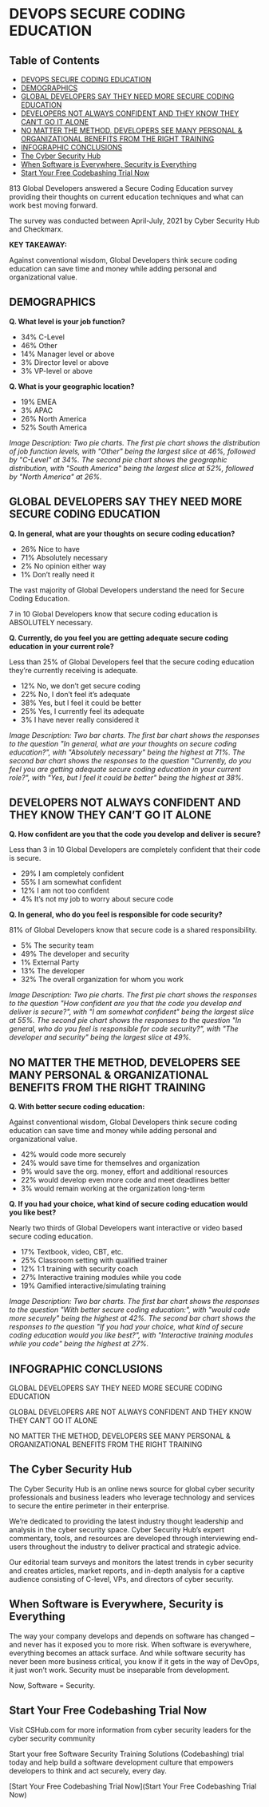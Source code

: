 # DEVOPS SECURE CODING EDUCATION

## Table of Contents
* [DEVOPS SECURE CODING EDUCATION](#devops-secure-coding-education)
* [DEMOGRAPHICS](#demographics)
* [GLOBAL DEVELOPERS SAY THEY NEED MORE SECURE CODING EDUCATION](#global-developers-say-they-need-more-secure-coding-education)
* [DEVELOPERS NOT ALWAYS CONFIDENT AND THEY KNOW THEY CAN’T GO IT ALONE](#developers-not-always-confident-and-they-know-they-cant-go-it-alone)
* [NO MATTER THE METHOD, DEVELOPERS SEE MANY PERSONAL & ORGANIZATIONAL BENEFITS FROM THE RIGHT TRAINING](#no-matter-the-method-developers-see-many-personal--organizational-benefits-from-the-right-training)
* [INFOGRAPHIC CONCLUSIONS](#infographic-conclusions)
* [The Cyber Security Hub](#the-cyber-security-hub)
* [When Software is Everywhere, Security is Everything](#when-software-is-everywhere-security-is-everything)
* [Start Your Free Codebashing Trial Now](#start-your-free-codebashing-trial-now)

813 Global Developers answered a Secure Coding Education
survey providing their thoughts on current education techniques
and what can work best moving forward.

The survey was conducted between April-July, 2021
by Cyber Security Hub and Checkmarx.

**KEY TAKEAWAY:**

Against conventional wisdom,
Global Developers think secure
coding education can save time
and money while adding personal
and organizational value.

## DEMOGRAPHICS

**Q. What level is your job function?**

*   34% C-Level
*   46% Other
*   14% Manager level or above
*   3% Director level or above
*   3% VP-level or above

**Q. What is your geographic location?**

*   19% EMEA
*   3% APAC
*   26% North America
*   52% South America

*Image Description: Two pie charts. The first pie chart shows the distribution of job function levels, with "Other" being the largest slice at 46%, followed by "C-Level" at 34%. The second pie chart shows the geographic distribution, with "South America" being the largest slice at 52%, followed by "North America" at 26%.*

## GLOBAL DEVELOPERS SAY THEY NEED MORE SECURE CODING EDUCATION

**Q. In general, what are your thoughts on secure coding education?**

*   26% Nice to have
*   71% Absolutely necessary
*   2% No opinion either way
*   1% Don’t really need it

The vast majority of Global Developers understand
the need for Secure Coding Education.

7 in 10 Global Developers know that secure
coding education is ABSOLUTELY necessary.

**Q. Currently, do you feel you are getting adequate secure coding education in your current role?**

Less than 25% of Global Developers feel that the secure coding education they’re currently
receiving is adequate.

*   12% No, we don’t get secure coding
*   22% No, I don’t feel it’s adequate
*   38% Yes, but I feel it could be better
*   25% Yes, I currently feel its adequate
*   3% I have never really considered it

*Image Description: Two bar charts. The first bar chart shows the responses to the question "In general, what are your thoughts on secure coding education?", with "Absolutely necessary" being the highest at 71%. The second bar chart shows the responses to the question "Currently, do you feel you are getting adequate secure coding education in your current role?", with "Yes, but I feel it could be better" being the highest at 38%.*

## DEVELOPERS NOT ALWAYS CONFIDENT AND THEY KNOW THEY CAN’T GO IT ALONE

**Q. How confident are you that the code you develop and deliver is secure?**

Less than 3 in 10 Global Developers are
completely confident that their code is secure.

*   29% I am completely confident
*   55% I am somewhat confident
*   12% I am not too confident
*   4% It’s not my job to worry about secure code

**Q. In general, who do you feel is responsible for code security?**

81% of Global Developers know that secure code is a shared responsibility.

*   5% The security team
*   49% The developer and security
*   1% External Party
*   13% The developer
*   32% The overall organization for whom you work

*Image Description: Two pie charts. The first pie chart shows the responses to the question "How confident are you that the code you develop and deliver is secure?", with "I am somewhat confident" being the largest slice at 55%. The second pie chart shows the responses to the question "In general, who do you feel is responsible for code security?", with "The developer and security" being the largest slice at 49%.*

## NO MATTER THE METHOD, DEVELOPERS SEE MANY PERSONAL & ORGANIZATIONAL BENEFITS FROM THE RIGHT TRAINING

**Q. With better secure coding education:**

Against conventional wisdom, Global Developers think secure coding education can save
time and money while adding personal and organizational value.

*   42% would code more securely
*   24% would save time for themselves and organization
*   9% would save the org. money, effort and additional resources
*   22% would develop even more code and meet deadlines better
*   3% would remain working at the organization long-term

**Q. If you had your choice, what kind of secure coding education would you like best?**

Nearly two thirds of Global Developers want interactive or video based secure
coding education.

*   17% Textbook, video, CBT, etc.
*   25% Classroom setting with qualified trainer
*   12% 1:1 training with security coach
*   27% Interactive training modules while you code
*   19% Gamified interactive/simulating training

*Image Description: Two bar charts. The first bar chart shows the responses to the question "With better secure coding education:", with "would code more securely" being the highest at 42%. The second bar chart shows the responses to the question "If you had your choice, what kind of secure coding education would you like best?", with "Interactive training modules while you code" being the highest at 27%.*

## INFOGRAPHIC CONCLUSIONS

GLOBAL DEVELOPERS SAY THEY NEED MORE
SECURE CODING EDUCATION

GLOBAL DEVELOPERS ARE NOT ALWAYS CONFIDENT AND
THEY KNOW THEY CAN’T GO IT ALONE

NO MATTER THE METHOD, DEVELOPERS SEE MANY PERSONAL &
ORGANIZATIONAL BENEFITS FROM THE RIGHT TRAINING

## The Cyber Security Hub

The Cyber Security Hub is an online news source for global cyber security
professionals and business leaders who leverage technology and services to
secure the entire perimeter in their enterprise.

We’re dedicated to providing the latest industry thought leadership and analysis
in the cyber security space. Cyber Security Hub’s expert commentary, tools, and
resources are developed through interviewing end-users throughout the industry
to deliver practical and strategic advice.

Our editorial team surveys and monitors the latest trends in cyber security and
creates articles, market reports, and in-depth analysis for a captive audience
consisting of C-level, VPs, and directors of cyber security.

## When Software is Everywhere, Security is Everything

The way your company develops and depends on software has changed – and
never has it exposed you to more risk. When software is everywhere, everything
becomes an attack surface. And while software security has never been more
business critical, you know if it gets in the way of DevOps, it just won’t work.
Security must be inseparable from development.

Now, Software = Security.

## Start Your Free Codebashing Trial Now

Visit CSHub.com for more information from cyber
security leaders for the cyber security community

Start your free Software Security Training Solutions
(Codebashing) trial today and help build a software
development culture that empowers developers to think
and act securely, every day.

[Start Your Free Codebashing Trial Now](Start Your Free Codebashing Trial Now)
